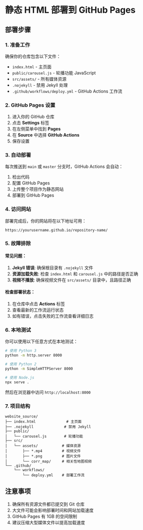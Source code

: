 # 静态 HTML 部署到 GitHub Pages

## 部署步骤

### 1. 准备工作
确保你的仓库包含以下文件：
- `index.html` - 主页面
- `public/carousel.js` - 轮播功能 JavaScript
- `src/assets/` - 所有媒体资源
- `.nojekyll` - 禁用 Jekyll 处理
- `.github/workflows/deploy.yml` - GitHub Actions 工作流

### 2. GitHub Pages 设置

1. 进入你的 GitHub 仓库
2. 点击 **Settings** 标签
3. 在左侧菜单中找到 **Pages**
4. 在 **Source** 中选择 **GitHub Actions**
5. 保存设置

### 3. 自动部署

每次推送到 `main` 或 `master` 分支时，GitHub Actions 会自动：
1. 检出代码
2. 配置 GitHub Pages
3. 上传整个项目作为静态网站
4. 部署到 GitHub Pages

### 4. 访问网站

部署完成后，你的网站将在以下地址可用：
```
https://yourusername.github.io/repository-name/
```

### 5. 故障排除

#### 常见问题：

1. **Jekyll 错误**: 确保根目录有 `.nojekyll` 文件
2. **资源加载失败**: 检查 `index.html` 和 `carousel.js` 中的路径是否正确
3. **视频不播放**: 确保视频文件在 `src/assets/` 目录中，且路径正确

#### 检查部署状态：
1. 在仓库中点击 **Actions** 标签
2. 查看最新的工作流运行状态
3. 如有错误，点击失败的工作流查看详细日志

### 6. 本地测试

你可以使用以下任意方式在本地测试：

```bash
# 使用 Python 3
python -m http.server 8000

# 使用 Python 2
python -m SimpleHTTPServer 8000

# 使用 Node.js
npx serve .
```

然后在浏览器中访问 `http://localhost:8000`

### 7. 项目结构

```
website_source/
├── index.html              # 主页面
├── .nojekyll              # 禁用 Jekyll
├── public/
│   └── carousel.js        # 轮播功能
├── src/
│   └── assets/           # 媒体资源
│       ├── *.mp4         # 视频文件
│       ├── *.png         # 图片文件
│       └── corr_map/     # 相关性地图视频
└── .github/
    └── workflows/
        └── deploy.yml    # 部署工作流
```

## 注意事项

1. 确保所有资源文件都已提交到 Git 仓库
2. 大文件可能会影响部署时间和网站加载速度
3. GitHub Pages 有 1GB 的空间限制
4. 建议压缩大型媒体文件以提高加载速度
